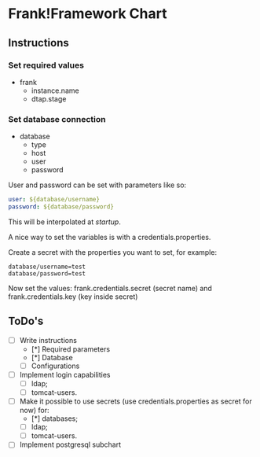 # Frank!Framework Chart

## Instructions

### Set required values

- frank
	- instance.name
	- dtap.stage

### Set database connection

- database
	- type
	- host
	- user
	- password

User and password can be set with parameters like so: 

```yaml
user: ${database/username}
password: ${database/password}
```

This will be interpolated at _startup_. 

A nice way to set the variables is with a credentials.properties. 

Create a secret with the properties you want to set, for example:

```properties
database/username=test
database/password=test
```

Now set the values: frank.credentials.secret (secret name) and frank.credentials.key (key inside secret)

## ToDo's

- [ ] Write instructions
	- [*] Required parameters
	- [*] Database
	- [ ] Configurations
- [ ] Implement login capabilities
	- [ ] ldap;
	- [ ] tomcat-users.
- [ ] Make it possible to use secrets (use credentials.properties as secret for now) for:
	- [*] databases;
	- [ ] ldap;
	- [ ] tomcat-users.
- [ ] Implement postgresql subchart